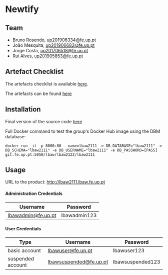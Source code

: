# Newtify

## Team

- Bruno Rosendo, up201906334@fe.up.pt
- João Mesquita, up201906682@fe.up.pt
- Jorge Costa, up201706518@fe.up.pt
- Rui Alves, up201905853@fe.up.pt

## Artefact Checklist

The artefacts checklist is available [here](https://docs.google.com/spreadsheets/d/1t7sIAx0rBl6YObh1_6ypMGdorJFQ6nPCqpsOSO0cHY4/edit?usp=sharing).

The artefacts can be found [here](https://github.com/BrunoRosendo/Newtify/wiki)

## Installation

Final version of the source code [here](https://git.fe.up.pt/lbaw/lbaw2122/lbaw2111/-/tags/Final)

Full Docker command to test the group's Docker Hub image using the DBM database:
```
docker run -it -p 8000:80 --name=lbaw2111 -e DB_DATABASE="lbaw2111" -e DB_SCHEMA="lbaw2111" -e DB_USERNAME="lbaw2111" -e DB_PASSWORD=[PASS] git.fe.up.pt:5050/lbaw/lbaw2122/lbaw2111
```

## Usage
 
URL to the product: http://lbaw2111.lbaw.fe.up.pt
 
#### Administration Credentials

| Username | Password |
| -------- | -------- |
| lbawadmin@fe.up.pt    | lbawadmin123 |

#### User Credentials

| Type          | Username  | Password |
| ------------- | --------- | -------- |
| basic account | lbawuser@fe.up.pt    | lbawuser123 |
| suspended account   | lbawsuspended@fe.up.pt    | lbawsuspended123 |
